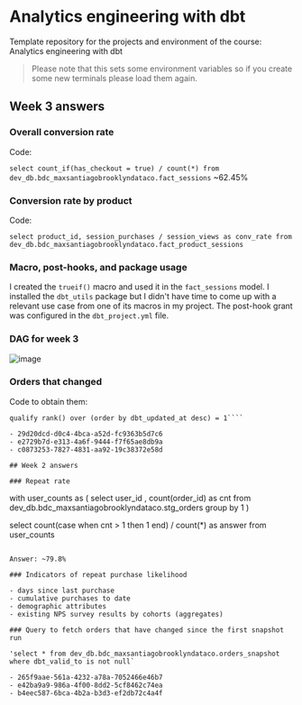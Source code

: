 # Analytics engineering with dbt

Template repository for the projects and environment of the course: Analytics engineering with dbt

> Please note that this sets some environment variables so if you create some new terminals please load them again.
## Week 3 answers

### Overall conversion rate
Code:

```select count_if(has_checkout = true) / count(*) from dev_db.bdc_maxsantiagobrooklyndataco.fact_sessions```
~62.45%

### Conversion rate by product
Code:

```select product_id, session_purchases / session_views as conv_rate from dev_db.bdc_maxsantiagobrooklyndataco.fact_product_sessions```

### Macro, post-hooks, and package usage

I created the `trueif()` macro and used it in the `fact_sessions` model. I installed the `dbt_utils` package but I didn't have time to come up with a relevant use case from one of its macros in my project. The post-hook grant was configured in the `dbt_project.yml` file.

### DAG for week 3
![image](https://storage.googleapis.com/openscreenshot/K%2FZ%2FQ/RMMTgyQZK.png)

### Orders that changed
Code to obtain them:
```select order_id from dev_db.bdc_maxsantiagobrooklyndataco.orders_snapshot
qualify rank() over (order by dbt_updated_at desc) = 1````

- 29d20dcd-d0c4-4bca-a52d-fc9363b5d7c6
- e2729b7d-e313-4a6f-9444-f7f65ae8db9a
- c0873253-7827-4831-aa92-19c38372e58d

## Week 2 answers

### Repeat rate
```
with 
    user_counts as (
        select 
            user_id
            , count(order_id) as cnt
        from dev_db.bdc_maxsantiagobrooklyndataco.stg_orders
        group by 1
    )

select
    count(case when cnt > 1 then 1 end) / count(*) as answer
from user_counts
```

Answer: ~79.8%

### Indicators of repeat purchase likelihood

- days since last purchase
- cumulative purchases to date
- demographic attributes
- existing NPS survey results by cohorts (aggregates)

### Query to fetch orders that have changed since the first snapshot run

'select * from dev_db.bdc_maxsantiagobrooklyndataco.orders_snapshot where dbt_valid_to is not null`

- 265f9aae-561a-4232-a78a-7052466e46b7
- e42ba9a9-986a-4f00-8dd2-5cf8462c74ea
- b4eec587-6bca-4b2a-b3d3-ef2db72c4a4f

